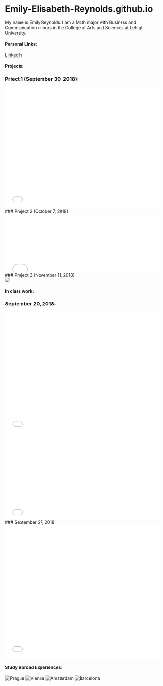 # Emily-Elisabeth-Reynolds.github.io

My name is Emily Reynolds. I am a Math major with Business and Communication minors in the College of Arts and Sciences at Lehigh University. 

#### Personal Links:
[LinkedIn](https://www.linkedin.com/in/eereynolds/)
#### Projects:
### Prject 1 (September 30, 2018):
<iframe id="datawrapper-chart-wYfJc" src="//datawrapper.dwcdn.net/wYfJc/1/" scrolling="no" frameborder="0" allowtransparency="true" style="width: 0; min-width: 100% !important;" height="400"></iframe><script type="text/javascript">if("undefined"==typeof window.datawrapper)window.datawrapper={};window.datawrapper["wYfJc"]={},window.datawrapper["wYfJc"].embedDeltas={"100":695,"200":543,"300":459,"400":442,"500":425,"700":400,"800":400,"900":400,"1000":383},window.datawrapper["wYfJc"].iframe=document.getElementById("datawrapper-chart-wYfJc"),window.datawrapper["wYfJc"].iframe.style.height=window.datawrapper["wYfJc"].embedDeltas[Math.min(1e3,Math.max(100*Math.floor(window.datawrapper["wYfJc"].iframe.offsetWidth/100),100))]+"px",window.addEventListener("message",function(a){if("undefined"!=typeof a.data["datawrapper-height"])for(var b in a.data["datawrapper-height"])if("wYfJc"==b)window.datawrapper["wYfJc"].iframe.style.height=a.data["datawrapper-height"][b]+"px"});</script>
### Project 2 (October 7, 2018)
<iframe id="datawrapper-chart-e3jwO" src="//datawrapper.dwcdn.net/e3jwO/1/" scrolling="no" frameborder="0" allowtransparency="true" style="width: 0; min-width: 100% !important;" height="192"></iframe><script type="text/javascript">if("undefined"==typeof window.datawrapper)window.datawrapper={};window.datawrapper["e3jwO"]={},window.datawrapper["e3jwO"].embedDeltas={"100":317,"200":242,"300":217,"400":217,"500":192,"700":192,"800":192,"900":192,"1000":192},window.datawrapper["e3jwO"].iframe=document.getElementById("datawrapper-chart-e3jwO"),window.datawrapper["e3jwO"].iframe.style.height=window.datawrapper["e3jwO"].embedDeltas[Math.min(1e3,Math.max(100*Math.floor(window.datawrapper["e3jwO"].iframe.offsetWidth/100),100))]+"px",window.addEventListener("message",function(a){if("undefined"!=typeof a.data["datawrapper-height"])for(var b in a.data["datawrapper-height"])if("e3jwO"==b)window.datawrapper["e3jwO"].iframe.style.height=a.data["datawrapper-height"][b]+"px"});</script>
### Project 3 (November 11, 2018)
<div class='tableauPlaceholder' id='viz1541805767821' style='position: relative'><noscript><a href='#'><img alt=' ' src='https:&#47;&#47;public.tableau.com&#47;static&#47;images&#47;Po&#47;PopularGirlBabyNames&#47;Dashboard1&#47;1_rss.png' style='border: none' /></a></noscript><object class='tableauViz'  style='display:none;'><param name='host_url' value='https%3A%2F%2Fpublic.tableau.com%2F' /> <param name='embed_code_version' value='3' /> <param name='site_root' value='' /><param name='name' value='PopularGirlBabyNames&#47;Dashboard1' /><param name='tabs' value='no' /><param name='toolbar' value='yes' /><param name='static_image' value='https:&#47;&#47;public.tableau.com&#47;static&#47;images&#47;Po&#47;PopularGirlBabyNames&#47;Dashboard1&#47;1.png' /> <param name='animate_transition' value='yes' /><param name='display_static_image' value='yes' /><param name='display_spinner' value='yes' /><param name='display_overlay' value='yes' /><param name='display_count' value='yes' /><param name='filter' value='publish=yes' /></object></div> <script type='text/javascript'> var divElement = document.getElementById('viz1541805767821'); var vizElement = divElement.getElementsByTagName('object')[0]; vizElement.style.width='1000px';vizElement.style.height='827px'; var scriptElement = document.createElement('script');         scriptElement.src = 'https://public.tableau.com/javascripts/api/viz_v1.js';                  vizElement.parentNode.insertBefore(scriptElement, vizElement); </script>

#### In class work:
### September 20, 2018:
<iframe id="datawrapper-chart-3dqR9" src="//datawrapper.dwcdn.net/3dqR9/1/" scrolling="no" frameborder="0" allowtransparency="true" style="width: 0; min-width: 100% !important;" height="400"></iframe><script type="text/javascript">if("undefined"==typeof window.datawrapper)window.datawrapper={};window.datawrapper["3dqR9"]={},window.datawrapper["3dqR9"].embedDeltas={"100":654,"200":493,"300":434,"400":417,"500":400,"700":383,"800":383,"900":383,"1000":383},window.datawrapper["3dqR9"].iframe=document.getElementById("datawrapper-chart-3dqR9"),window.datawrapper["3dqR9"].iframe.style.height=window.datawrapper["3dqR9"].embedDeltas[Math.min(1e3,Math.max(100*Math.floor(window.datawrapper["3dqR9"].iframe.offsetWidth/100),100))]+"px",window.addEventListener("message",function(a){if("undefined"!=typeof a.data["datawrapper-height"])for(var b in a.data["datawrapper-height"])if("3dqR9"==b)window.datawrapper["3dqR9"].iframe.style.height=a.data["datawrapper-height"][b]+"px"});</script>

<iframe id="datawrapper-chart-CJYFN" src="//datawrapper.dwcdn.net/CJYFN/1/" scrolling="no" frameborder="0" allowtransparency="true" style="width: 0; min-width: 100% !important;" height="281"></iframe><script type="text/javascript">if("undefined"==typeof window.datawrapper)window.datawrapper={};window.datawrapper["CJYFN"]={},window.datawrapper["CJYFN"].embedDeltas={"100":281,"200":281,"300":281,"400":281,"500":281,"700":281,"800":281,"900":281,"1000":281},window.datawrapper["CJYFN"].iframe=document.getElementById("datawrapper-chart-CJYFN"),window.datawrapper["CJYFN"].iframe.style.height=window.datawrapper["CJYFN"].embedDeltas[Math.min(1e3,Math.max(100*Math.floor(window.datawrapper["CJYFN"].iframe.offsetWidth/100),100))]+"px",window.addEventListener("message",function(a){if("undefined"!=typeof a.data["datawrapper-height"])for(var b in a.data["datawrapper-height"])if("CJYFN"==b)window.datawrapper["CJYFN"].iframe.style.height=a.data["datawrapper-height"][b]+"px"});</script>
### September 27, 2018
<iframe id="datawrapper-chart-qn4SC" src="//datawrapper.dwcdn.net/qn4SC/1/" scrolling="no" frameborder="0" allowtransparency="true" style="width: 0; min-width: 100% !important;" height="440"></iframe><script type="text/javascript">if("undefined"==typeof window.datawrapper)window.datawrapper={};window.datawrapper["qn4SC"]={},window.datawrapper["qn4SC"].embedDeltas={"100":650,"200":524,"300":482,"400":482,"500":440,"700":440,"800":440,"900":440,"1000":440},window.datawrapper["qn4SC"].iframe=document.getElementById("datawrapper-chart-qn4SC"),window.datawrapper["qn4SC"].iframe.style.height=window.datawrapper["qn4SC"].embedDeltas[Math.min(1e3,Math.max(100*Math.floor(window.datawrapper["qn4SC"].iframe.offsetWidth/100),100))]+"px",window.addEventListener("message",function(a){if("undefined"!=typeof a.data["datawrapper-height"])for(var b in a.data["datawrapper-height"])if("qn4SC"==b)window.datawrapper["qn4SC"].iframe.style.height=a.data["datawrapper-height"][b]+"px"});</script>

#### Study Abroad Experiences:
![Prague](https://www.prague.eu/img/pragueeu/u/property/logo-for-share-v2.jpg)
![Vienna](https://www.imp.ac.at/fileadmin/content/Large-Header-Images/vienna.jpg)
![Amsterdam](https://www.telegraph.co.uk/content/dam/Travel/Destinations/Europe/Netherlands/Amsterdam/Amsterdam-xlarge.jpg)
![Barcelona](http://blog.colourfulrebel.com/en/files/2017/10/shutterstock_88980592.jpg)
